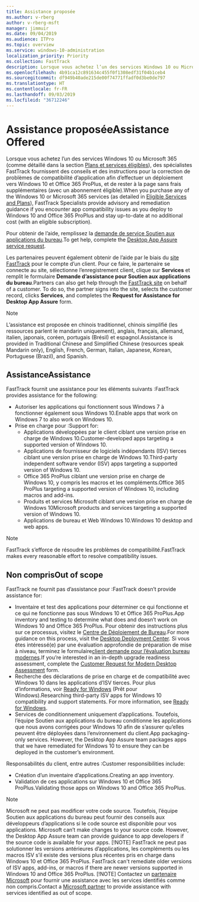 ```yaml
---
title: Assistance proposée
ms.author: v-rberg
author: v-rberg-msft
manager: jimmuir
ms.date: 09/04/2019
ms.audience: ITPro
ms.topic: overview
ms.service: windows-10-administration
localization_priority: Priority
ms.collection: FastTrack
description: Lorsque vous achetez l’un des services Windows 10 ou Microsoft 365, des spécialistes FastTrack fournissent des conseils et des instructions pour la correction de problèmes afin d’effectuer un déploiement vers Windows 10 et Office 365 ProPlus et de rester à la page sans frais supplémentaires (avec un abonnement éligible).
ms.openlocfilehash: 4b91ca12c891634c455f0f1308edf31f04b1ceb4
ms.sourcegitcommit: df949b40ade215de00f74771ffadf0d3be0de797
ms.translationtype: HT
ms.contentlocale: fr-FR
ms.lasthandoff: 09/03/2019
ms.locfileid: "36712246"
---
```

# <a name="assistance-offered"></a><span data-ttu-id="b7bfb-103">Assistance proposée</span><span class="sxs-lookup"><span data-stu-id="b7bfb-103">Assistance Offered</span></span>  

<span data-ttu-id="b7bfb-104">Lorsque vous achetez l’un des services Windows 10 ou Microsoft 365 (comme détaillé dans la section [Plans et services éligibles](M365-eligible-services-and-plans.md)), des spécialistes FastTrack fournissent des conseils et des instructions pour la correction de problèmes de compatibilité d’application afin d’effectuer un déploiement vers Windows 10 et Office 365 ProPlus, et de rester à la page sans frais supplémentaires (avec un abonnement éligible).</span><span class="sxs-lookup"><span data-stu-id="b7bfb-104">When you purchase any of the Windows 10 or Microsoft 365 services (as detailed in [Eligible Services and Plans](M365-eligible-services-and-plans.md)), FastTrack Specialists provide advisory and remediation guidance if you encounter app compatibility issues as you deploy to Windows 10 and Office 365 ProPlus and stay up-to-date at no additional cost (with an eligible subscription).</span></span>

<span data-ttu-id="b7bfb-105">Pour obtenir de l’aide, remplissez la [demande de service Soutien aux applications du bureau](https://go.microsoft.com/fwlink/?linkid=2022721).</span><span class="sxs-lookup"><span data-stu-id="b7bfb-105">To get help, complete the [Desktop App Assure service request](https://go.microsoft.com/fwlink/?linkid=2022721).</span></span>

<span data-ttu-id="b7bfb-p101">Les partenaires peuvent également obtenir de l’aide par le biais du [site FastTrack](https://go.microsoft.com/fwlink/?linkid=780698) pour le compte d’un client. Pour ce faire, le partenaire se connecte au site, sélectionne l’enregistrement client, clique sur **Services** et remplit le formulaire **Demande d’assistance pour Soutien aux applications du bureau**.</span><span class="sxs-lookup"><span data-stu-id="b7bfb-p101">Partners can also get help through the [FastTrack site](https://go.microsoft.com/fwlink/?linkid=780698) on behalf of a customer. To do so, the partner signs into the site, selects the customer record, clicks **Services**, and completes the **Request for Assistance for Desktop App Assure** form.</span></span>

> [!NOTE]
> <span data-ttu-id="b7bfb-108">L’assistance est proposée en chinois traditionnel, chinois simplifié (les ressources parlent le mandarin uniquement), anglais, français, allemand, italien, japonais, coréen, portugais (Brésil) et espagnol.</span><span class="sxs-lookup"><span data-stu-id="b7bfb-108">Assistance is provided in Traditional Chinese and Simplified Chinese (resources speak Mandarin only), English, French, German, Italian, Japanese, Korean, Portuguese (Brazil), and Spanish.</span></span> 

## <a name="assistance"></a><span data-ttu-id="b7bfb-109">Assistance</span><span class="sxs-lookup"><span data-stu-id="b7bfb-109">Assistance</span></span>

<span data-ttu-id="b7bfb-110">FastTrack fournit une assistance pour les éléments suivants :</span><span class="sxs-lookup"><span data-stu-id="b7bfb-110">FastTrack provides assistance for the following:</span></span>
- <span data-ttu-id="b7bfb-111">Autoriser les applications qui fonctionnent sous Windows 7 à fonctionner également sous Windows 10.</span><span class="sxs-lookup"><span data-stu-id="b7bfb-111">Enable apps that work on Windows 7 to also work on Windows 10.</span></span>
- <span data-ttu-id="b7bfb-112">Prise en charge pour :</span><span class="sxs-lookup"><span data-stu-id="b7bfb-112">Support for:</span></span>
    - <span data-ttu-id="b7bfb-113">Applications développées par le client ciblant une version prise en charge de Windows 10.</span><span class="sxs-lookup"><span data-stu-id="b7bfb-113">Customer-developed apps targeting a supported version of Windows 10.</span></span>
    - <span data-ttu-id="b7bfb-114">Applications de fournisseur de logiciels indépendants (ISV) tierces ciblant une version prise en charge de Windows 10.</span><span class="sxs-lookup"><span data-stu-id="b7bfb-114">Third-party independent software vendor (ISV) apps targeting a supported version of Windows 10.</span></span>
    - <span data-ttu-id="b7bfb-115">Office 365 ProPlus ciblant une version prise en charge de Windows 10, y compris les macros et les compléments.</span><span class="sxs-lookup"><span data-stu-id="b7bfb-115">Office 365 ProPlus targeting a supported version of Windows 10, including macros and add-ins.</span></span>
    - <span data-ttu-id="b7bfb-116">Produits et services Microsoft ciblant une version prise en charge de Windows 10</span><span class="sxs-lookup"><span data-stu-id="b7bfb-116">Microsoft products and services targeting a supported version of Windows 10.</span></span>
    - <span data-ttu-id="b7bfb-117">Applications de bureau et Web Windows 10.</span><span class="sxs-lookup"><span data-stu-id="b7bfb-117">Windows 10 desktop and web apps.</span></span>
> [!NOTE]
> <span data-ttu-id="b7bfb-118">FastTrack s’efforce de résoudre les problèmes de compatibilité.</span><span class="sxs-lookup"><span data-stu-id="b7bfb-118">FastTrack makes every reasonable effort to resolve compatibility issues.</span></span> 

## <a name="out-of-scope"></a><span data-ttu-id="b7bfb-119">Non compris</span><span class="sxs-lookup"><span data-stu-id="b7bfb-119">Out of scope</span></span>

<span data-ttu-id="b7bfb-120">FastTrack ne fournit pas d’assistance pour :</span><span class="sxs-lookup"><span data-stu-id="b7bfb-120">FastTrack doesn’t provide assistance for:</span></span>
- <span data-ttu-id="b7bfb-121">Inventaire et test des applications pour déterminer ce qui fonctionne et ce qui ne fonctionne pas sous Windows 10 et Office 365 ProPlus.</span><span class="sxs-lookup"><span data-stu-id="b7bfb-121">App inventory and testing to determine what does and doesn’t work on Windows 10 and Office 365 ProPlus.</span></span> <span data-ttu-id="b7bfb-122">Pour obtenir des instructions plus sur ce processus, visitez le [Centre de Déploiement de Bureau](https://go.microsoft.com/fwlink/?linkid=2080140).</span><span class="sxs-lookup"><span data-stu-id="b7bfb-122">For more guidance on this process, visit the [Desktop Deployment Center](https://go.microsoft.com/fwlink/?linkid=2080140).</span></span> <span data-ttu-id="b7bfb-123">Si vous êtes intéressé(e) par une évaluation approfondie de préparation de mise à niveau, terminez le formulaire[client demande pour l’évaluation bureau modernes](https://go.microsoft.com/fwlink/?linkid=2053818).</span><span class="sxs-lookup"><span data-stu-id="b7bfb-123">If you’re interested in an in-depth upgrade readiness assessment, complete the [Customer Request for Modern Desktop Assessment](https://go.microsoft.com/fwlink/?linkid=2053818) form.</span></span>
- <span data-ttu-id="b7bfb-p103">Recherche des déclarations de prise en charge et de compatibilité avec Windows 10 dans les applications d’ISV tierces. Pour plus d’informations, voir [Ready for Windows](https://go.microsoft.com/fwlink/?linkid=2054580) (Prêt pour Windows).</span><span class="sxs-lookup"><span data-stu-id="b7bfb-p103">Researching third-party ISV apps for Windows 10 compatibility and support statements. For more information, see [Ready for Windows](https://go.microsoft.com/fwlink/?linkid=2054580).</span></span>
- <span data-ttu-id="b7bfb-p104">Services de conditionnement uniquement d’applications. Toutefois, l’équipe Soutien aux applications du bureau conditionne les applications que nous avons corrigées pour Windows 10 afin de s’assurer qu’elles peuvent être déployées dans l’environnement du client.</span><span class="sxs-lookup"><span data-stu-id="b7bfb-p104">App packaging-only services. However, the Desktop App Assure team packages apps that we have remediated for Windows 10 to ensure they can be deployed in the customer’s environment.</span></span>

<span data-ttu-id="b7bfb-128">Responsabilités du client, entre autres :</span><span class="sxs-lookup"><span data-stu-id="b7bfb-128">Customer responsibilities include:</span></span>
- <span data-ttu-id="b7bfb-129">Création d’un inventaire d’applications.</span><span class="sxs-lookup"><span data-stu-id="b7bfb-129">Creating an app inventory.</span></span>
- <span data-ttu-id="b7bfb-130">Validation de ces applications sur Windows 10 et Office 365 ProPlus.</span><span class="sxs-lookup"><span data-stu-id="b7bfb-130">Validating those apps on Windows 10 and Office 365 ProPlus.</span></span>
> [!NOTE]
> <span data-ttu-id="b7bfb-p105">Microsoft ne peut pas modificer votre code source. Toutefois, l’équipe Soutien aux applications du bureau peut fournir des conseils aux développeurs d’applications si le code source est disponible pour vos applications. </span><span class="sxs-lookup"><span data-stu-id="b7bfb-p105">Microsoft can’t make changes to your source code. However, the Desktop App Assure team can provide guidance to app developers if the source code is available for your apps. </span></span>[!NOTE]
> <span data-ttu-id="b7bfb-p106">FastTrack ne peut pas solutionner les versions antérieures d’applications, les compléments ou les macros ISV s’il existe des versions plus récentes pris en charge dans Windows 10 et Office 365 ProPlus. </span><span class="sxs-lookup"><span data-stu-id="b7bfb-p106">FastTrack can't remediate older versions of ISV apps, add-ins, or macros if there are newer versions supported in Windows 10 and Office 365 ProPlus. </span></span>[!NOTE]
> <span data-ttu-id="b7bfb-134">Contactez un [partenaire Microsoft](https://go.microsoft.com/fwlink/?linkid=2080150) pour fournir une assistance avec les services identifiés comme non compris.</span><span class="sxs-lookup"><span data-stu-id="b7bfb-134">Contact a [Microsoft partner](https://go.microsoft.com/fwlink/?linkid=2080150) to provide assistance with services identified as out of scope.</span></span>
